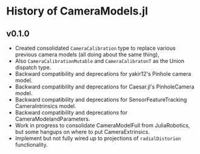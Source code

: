 # History of CameraModels.jl

## v0.1.0

- Created consolidated `CameraCalibration` type to replace various previous camera models (all doing about the same thing),
 - Also `CameraCalibrationMutable` and `CameraCalibratonT` as the Union dispatch type.
- Backward compatibility and deprecations for yakir12's Pinhole camera model.
- Backward compatibility and deprecations for Caesar.jl's PinholeCamera model.
- Backward compatibility and deprecations for SensorFeatureTracking CameraIntrinsics model.
- Backward compatibility and deprecations for CameraModelandParameters.
- Work in progress to consolidate CameraModelFull from JuliaRobotics, but some hangups on where to put CameraExtrinsics.
- Implement but not fully wired up to projections of `radialDistorion` functionality.